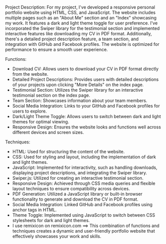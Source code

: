 Project Description:
For my project, I've developed a responsive personal portfolio website using HTML, CSS, and JavaScript. The website includes multiple pages such as an "About Me" section and an "Index" showcasing my work. It features a dark and light theme toggle for user preference. I've incorporated the Swiper library for the testimonial section and implemented interactive features like downloading my CV in PDF format. Additionally, there's a detailed project description feature, a team section, and integration with GitHub and Facebook profiles. The website is optimized for performance to ensure a smooth user experience.

Functions:

- Download CV: Allows users to download your CV in PDF format directly from the website.
- Detailed Project Descriptions: Provides users with detailed descriptions of your projects upon clicking "More Details" on the index page.
- Testimonial Section: Utilizes the Swiper library for an interactive testimonial section on the index page.
- Team Section: Showcases information about your team members.
- Social Media Integration: Links to your GitHub and Facebook profiles for users to explore.
- Dark/Light Theme Toggle: Allows users to switch between dark and light themes for optimal viewing.
- Responsive Design: Ensures the website looks and functions well across different devices and screen sizes.

Techniques:

- HTML: Used for structuring the content of the website.
- CSS: Used for styling and layout, including the implementation of dark and light themes.
- JavaScript: Implemented for interactivity, such as handling downloads, displaying project descriptions, and integrating the Swiper library.
- Swiper.js: Utilized for creating an interactive testimonial section.
- Responsive Design: Achieved through CSS media queries and flexible layout techniques to ensure compatibility across devices.
- PDF Generation: Utilized a JavaScript library or built-in browser functionality to generate and download the CV in PDF format.
- Social Media Integration: Linked GitHub and Facebook profiles using anchor tags in HTML.
- Theme Toggle: Implemented using JavaScript to switch between CSS stylesheets for dark and light themes.
- I use remixicon on remixicon.com
  ==> This combination of functions and techniques creates a dynamic and user-friendly portfolio website that effectively showcases your work and skills.
